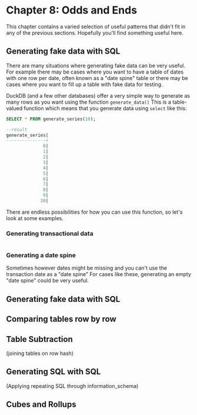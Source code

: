 # Chapter 8: Odds and Ends
This chapter contains a varied selection of useful patterns that didn't fit in any of the previous sections. Hopefully you'll find something useful here.

## Generating fake data with SQL
There are many situations where generating fake data can be very useful. For example there may be cases where you want to have a table of dates with one row per date, often known as a "date spine" table or there may be cases where you want to fill up a table with fake data for testing.

DuckDB (and a few other databases) offer a very simple way to generate as many rows as you want using the function `generate_data()` This is a table-valued function which means that you generate data using `select` like this:
```sql
SELECT * FROM generate_series(10);

--result
generate_series|
---------------+
              0|
              1|
              2|
              3|
              4|
              5|
              6|
              7|
              8|
              9|
             10|
```

There are endless possibilities for how you can use this function, so let's look at some examples.

### Generating transactional data
```sql

```
### Generating a date spine
 Sometimes however dates might be missing and you can't use the transaction date as a "date spine" For cases like these, generating an empty "date spine" could be very useful.


## Generating fake data with SQL

## Comparing tables row by row

## Table Subtraction
(joining tables on row hash)
## Generating SQL with SQL
(Applying repeating SQL through information_schema)

## Cubes and Rollups

